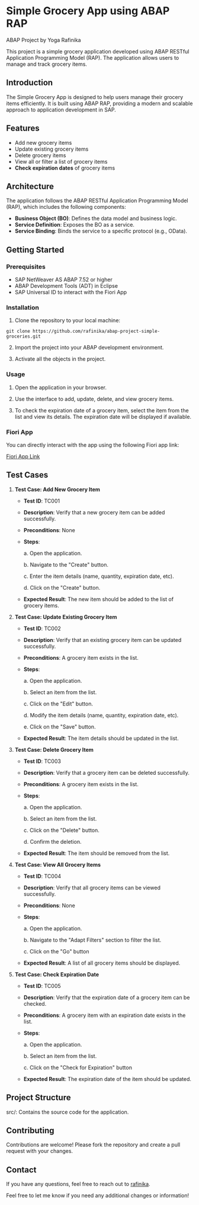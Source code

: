 # Simple Grocery App using ABAP RAP
ABAP Project by Yoga Rafinika

This project is a simple grocery application developed using ABAP RESTful Application Programming Model (RAP). The application allows users to manage and track grocery items.

## Introduction
The Simple Grocery App is designed to help users manage their grocery items efficiently. It is built using ABAP RAP, providing a modern and scalable approach to application development in SAP.

## Features

- Add new grocery items
- Update existing grocery items
- Delete grocery items
- View all or filter a list of grocery items
- **Check expiration dates** of grocery items

## Architecture
The application follows the ABAP RESTful Application Programming Model (RAP), which includes the following components:

- **Business Object (BO)**: Defines the data model and business logic.
- **Service Definition**: Exposes the BO as a service.
- **Service Binding**: Binds the service to a specific protocol (e.g., OData).

## Getting Started

### Prerequisites

- SAP NetWeaver AS ABAP 7.52 or higher
- ABAP Development Tools (ADT) in Eclipse
- SAP Universal ID to interact with the Fiori App

### Installation

1. Clone the repository to your local machine:

`git clone https://github.com/rafinika/abap-project-simple-groceries.git`

2. Import the project into your ABAP development environment.

3. Activate all the objects in the project.

### Usage
1. Open the application in your browser.

2. Use the interface to add, update, delete, and view grocery items.

3. To check the expiration date of a grocery item, select the item from the list and view its details. The expiration date will be displayed if available.

### Fiori App
You can directly interact with the app using the following Fiori app link:

[Fiori App Link](https://23bf02f0-9d4d-4fe7-ae57-cab54ffafb1e.abap-web.us10.hana.ondemand.com/sap/bc/adt/businessservices/odatav4/feap/C%C2%87u%C2%84C%C2%83%C2%84%C2%89C%C2%83xu%C2%88uHC%C2%87u%C2%84C%C2%8E%C2%8D%C2%86s%C2%89%7Ds%7B%C2%86%C2%83wy%C2%86%C2%8Ds%C2%83HC%C2%87%C2%86%C2%8AxC%C2%87u%C2%84C%C2%8E%C2%8D%C2%86s%C2%89%7Ds%7B%C2%86%C2%83wy%C2%86%C2%8Ds%C2%83HCDDDEC77nmfsWs%5BfcWYfm777777nmfsi%5Ds%5BfcWYfmscH77DDDE77nmfsi%5Ds%5BfcWYfmscH/index.html?sap-ui-xx-viewCache=false&sap-ui-language=EN&sap-client=100 "Simple Grocery App")

## Test Cases
1. **Test Case: Add New Grocery Item**

    - **Test ID**: TC001
    - **Description**: Verify that a new grocery item can be added successfully.
    - **Preconditions**: None
    - **Steps**:

      a. Open the application.

      b. Navigate to the "Create" button.

      c. Enter the item details (name, quantity, expiration date, etc).

      d. Click on the "Create" button.

    - **Expected Result**: The new item should be added to the list of grocery items.

2. **Test Case: Update Existing Grocery Item**

    - **Test ID**: TC002
    - **Description**: Verify that an existing grocery item can be updated successfully.
    - **Preconditions**: A grocery item exists in the list.
    - **Steps**:

      a. Open the application.

      b. Select an item from the list.

      c. Click on the "Edit" button.

      d. Modify the item details (name, quantity, expiration date, etc).

      e. Click on the "Save" button.
  
    - **Expected Result**: The item details should be updated in the list.
  
3. **Test Case: Delete Grocery Item**

    - **Test ID**: TC003
    - **Description**: Verify that a grocery item can be deleted successfully.
    - **Preconditions**: A grocery item exists in the list.
    - **Steps**:

      a. Open the application.

      b. Select an item from the list.

      c. Click on the "Delete" button.

      d. Confirm the deletion.
    
    - **Expected Result**: The item should be removed from the list.

4. **Test Case: View All Grocery Items**

    - **Test ID**: TC004
    - **Description**: Verify that all grocery items can be viewed successfully.
    - **Preconditions**: None
    - **Steps**:

      a. Open the application.

      b. Navigate to the "Adapt Filters" section to filter the list.

      c. Click on the "Go" button

    - **Expected Result**: A list of all grocery items should be displayed.
      
5. **Test Case: Check Expiration Date**

    - **Test ID**: TC005
    - **Description**: Verify that the expiration date of a grocery item can be checked.
    - **Preconditions**: A grocery item with an expiration date exists in the list.
    - **Steps**:

      a. Open the application.

      b. Select an item from the list.

      c. Click on the "Check for Expiration" button
      
    - **Expected Result**: The expiration date of the item should be updated.

## Project Structure
src/: Contains the source code for the application.

## Contributing
Contributions are welcome! Please fork the repository and create a pull request with your changes.


## Contact
If you have any questions, feel free to reach out to [rafinika](https://github.com/rafinika "ABAP Developer").

Feel free to let me know if you need any additional changes or information!
